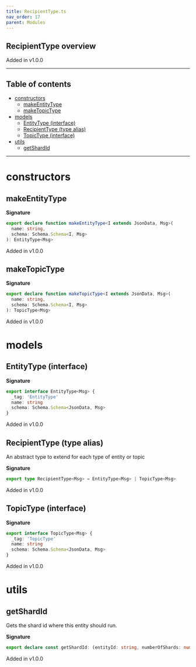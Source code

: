 ```yaml
---
title: RecipientType.ts
nav_order: 17
parent: Modules
---
```


## RecipientType overview

Added in v1.0.0

---

<h2 class="text-delta">Table of contents</h2>

- [constructors](#constructors)
  - [makeEntityType](#makeentitytype)
  - [makeTopicType](#maketopictype)
- [models](#models)
  - [EntityType (interface)](#entitytype-interface)
  - [RecipientType (type alias)](#recipienttype-type-alias)
  - [TopicType (interface)](#topictype-interface)
- [utils](#utils)
  - [getShardId](#getshardid)

---

# constructors

## makeEntityType

**Signature**

```ts
export declare function makeEntityType<I extends JsonData, Msg>(
  name: string,
  schema: Schema.Schema<I, Msg>
): EntityType<Msg>
```

Added in v1.0.0

## makeTopicType

**Signature**

```ts
export declare function makeTopicType<I extends JsonData, Msg>(
  name: string,
  schema: Schema.Schema<I, Msg>
): TopicType<Msg>
```

Added in v1.0.0

# models

## EntityType (interface)

**Signature**

```ts
export interface EntityType<Msg> {
  _tag: 'EntityType'
  name: string
  schema: Schema.Schema<JsonData, Msg>
}
```

Added in v1.0.0

## RecipientType (type alias)

An abstract type to extend for each type of entity or topic

**Signature**

```ts
export type RecipientType<Msg> = EntityType<Msg> | TopicType<Msg>
```

Added in v1.0.0

## TopicType (interface)

**Signature**

```ts
export interface TopicType<Msg> {
  _tag: 'TopicType'
  name: string
  schema: Schema.Schema<JsonData, Msg>
}
```

Added in v1.0.0

# utils

## getShardId

Gets the shard id where this entity should run.

**Signature**

```ts
export declare const getShardId: (entityId: string, numberOfShards: number) => ShardId.ShardId
```

Added in v1.0.0
